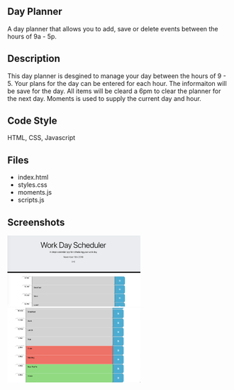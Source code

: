 Day Planner
---

A day planner that allows you to add, save or delete events between the hours of 9a - 5p.

Description
---
This day planner is desgined to manage your day between the hours of 9 - 5.  Your plans for the day can be entered for each hour.  The informaiton will be save for the day. All items will be cleard a 6pm to clear the planner for the next day.
Moments is used to supply the current day and hour.

Code Style
---
HTML, CSS, Javascript

Files
---
* index.html
* styles.css
* moments.js
* scripts.js


Screenshots
---

<img src="assets/images/SS2.png" width=300>    <img src="assets/images/SS3.png" width=300>
  










